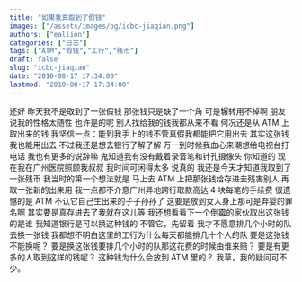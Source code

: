 ```yaml
---
title: "如果我真取到了假钱"
images: ["/assets/images/og/icbc-jiaqian.png"]
authors: ["eallion"]
categories: ["日志"]
tags: ["ATM","假钱","工行","残币"]
draft: false
slug: "icbc-jiaqian"
date: "2010-08-17 17:34:00"
lastmod: "2010-08-17 17:34:00"
---
```


还好
 昨天我不是取到了一张假钱
 那张钱只是缺了一个角
 可是辗转用不掉啊
 朋友说我的性格太随性
 也许是的呢
 别人找给我的钱我都从来不看
 何况还是从 ATM 上取出来的钱
 我坚信一点：能到我手上的钱不管真假我都能把它用出去
 其实这张钱我也能用出去
 不过我还是想去银行了解了解
 万一到时候我血心来潮想给电视台打电话
 我也有更多的说辞嘛
 鬼知道我有没有戴着录音笔和针孔摄像头
 你知道的
 现在我在广州医院照顾我叔叔
 我时间可闲得太多
 说真的
 我还是今天才知道我取到了一张残币
 我当时的第一个想法就是
 马上去 ATM 上把那张钱给存进去残害别人
 再取一张新的出来用
 我一点都不介意广州异地跨行取款高达 4 块每笔的手续费
 很遗憾的是
 ATM 不认它自己生出来的子子孙孙了
 这要是放到女人身上那可是弃婴的罪名啊
 其实要是真存进去了我就在这儿等
 我还想看看下一个倒霉的家伙取出这张钱的是谁
 我知道银行是可以换这种钱的
 不管它，先留着
 我才不愿意排几个小时的队去换一张钱
 我都想不明白这里的工行为什么每天都能排几十个人的队
 要是这张钱不能换呢？
 要是换这张钱要排几个小时的队那这花费的时候由谁来赔？
 要是有更多的人取到这样的钱呢？
 这种钱为什么会放到 ATM 里的？
 我草，我的疑问可不少。
